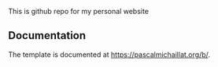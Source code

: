 This is github repo for my personal website 

## Documentation

The template is documented at https://pascalmichaillat.org/b/.

